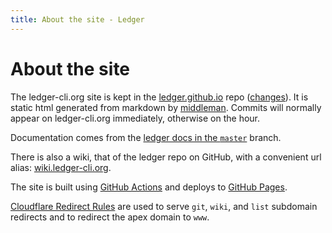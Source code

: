 ```yaml
---
title: About the site - Ledger
---
```


# About the site

The ledger-cli.org site is kept in the
[ledger.github.io](https://github.com/ledger/ledger.github.io) repo ([changes](https://github.com/ledger/ledger.github.io/commits/master)).
It is static html generated from markdown by [middleman](https://middlemanapp.com).
Commits will normally appear on ledger-cli.org immediately, otherwise on the hour.

Documentation comes from the
[ledger docs in the `master`](https://github.com/ledger/ledger/tree/master/doc)
branch.

There is also a wiki, that of the ledger repo on GitHub, with a convenient
url alias: [wiki.ledger-cli.org](https://wiki.ledger-cli.org).

The site is built using [GitHub Actions](https://github.com/ledger/ledger.github.io/actions) and
deploys to [GitHub Pages](https://pages.github.com).

[Cloudflare Redirect Rules](https://developers.cloudflare.com/rules/url-forwarding/single-redirects/examples/)
are used to serve `git`, `wiki`, and `list` subdomain redirects and to redirect the apex domain to `www`.
